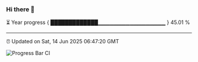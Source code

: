 ### Hi there 👋

⏳ Year progress { █████████████▁▁▁▁▁▁▁▁▁▁▁▁▁▁▁▁▁ } 45.01 %

---

⏰ Updated on Sat, 14 Jun 2025 06:47:20 GMT

![Progress Bar CI](https://github.com/IshwaranRudhara/GIT-ACTION/workflows/Progress%20Bar%20CI/badge.svg)
